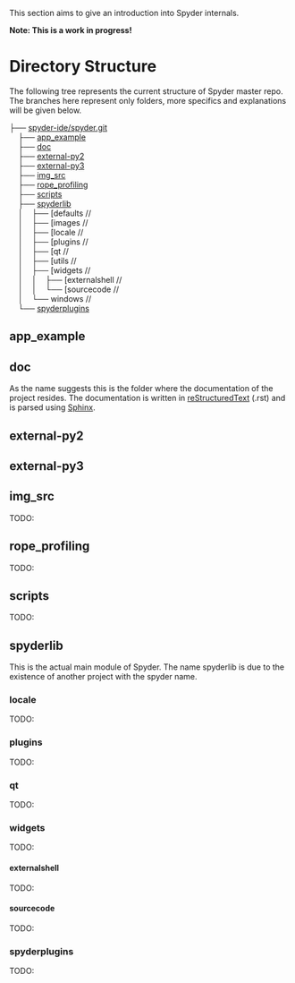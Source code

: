 This section aims to give an introduction into Spyder internals.

**Note: This is a work in progress!**

# Directory Structure

The following tree represents the current structure of Spyder master repo. The branches here represent only folders, more specifics and explanations will be given below.


├── [spyder-ide/spyder.git](https://github.com/spyder-ide/spyder) <br>
&nbsp;&nbsp;&nbsp;&nbsp;├── [app_example](#app_example)           <br>
&nbsp;&nbsp;&nbsp;&nbsp;├── [doc](#doc)                              <br>
&nbsp;&nbsp;&nbsp;&nbsp;├── [external-py2](#external-py2)                           <br>
&nbsp;&nbsp;&nbsp;&nbsp;├── [external-py3](external-py3)                        <br>
&nbsp;&nbsp;&nbsp;&nbsp;├── [img_src](#img_src)                                   <br>
&nbsp;&nbsp;&nbsp;&nbsp;├── [rope_profiling](#rope_profiling)                             <br>
&nbsp;&nbsp;&nbsp;&nbsp;├── [scripts](#scripts)                                      <br>
&nbsp;&nbsp;&nbsp;&nbsp;├── [spyderlib](#spyderlib)                                       <br>
&nbsp;&nbsp;&nbsp;&nbsp;│&nbsp;&nbsp;&nbsp;&nbsp;├── [defaults             // <br>
&nbsp;&nbsp;&nbsp;&nbsp;│&nbsp;&nbsp;&nbsp;&nbsp;├── [images               // <br>
&nbsp;&nbsp;&nbsp;&nbsp;│&nbsp;&nbsp;&nbsp;&nbsp;├── [locale               // <br>
&nbsp;&nbsp;&nbsp;&nbsp;│&nbsp;&nbsp;&nbsp;&nbsp;├── [plugins              // <br>
&nbsp;&nbsp;&nbsp;&nbsp;│&nbsp;&nbsp;&nbsp;&nbsp;├── [qt                   // <br>
&nbsp;&nbsp;&nbsp;&nbsp;│&nbsp;&nbsp;&nbsp;&nbsp;├── [utils                // <br>
&nbsp;&nbsp;&nbsp;&nbsp;│&nbsp;&nbsp;&nbsp;&nbsp;├── [widgets              // <br>
&nbsp;&nbsp;&nbsp;&nbsp;│&nbsp;&nbsp;&nbsp;&nbsp;│&nbsp;&nbsp;&nbsp;&nbsp;├── [externalshell // <br>
&nbsp;&nbsp;&nbsp;&nbsp;│&nbsp;&nbsp;&nbsp;&nbsp;│&nbsp;&nbsp;&nbsp;&nbsp;└── [sourcecode     // <br>
&nbsp;&nbsp;&nbsp;&nbsp;│&nbsp;&nbsp;&nbsp;&nbsp;└── windows              // <br>
&nbsp;&nbsp;&nbsp;&nbsp;└── [spyderplugins](#spyderplugins)<br>

## app_example

## doc
As the name suggests this is the folder where the documentation of the project resides. 
The documentation is written in [reStructuredText](http://docutils.sourceforge.net/rst.html) (.rst) and is parsed using [Sphinx]().

## external-py2

## external-py3

## img_src
TODO:

## rope_profiling
TODO:

## scripts
TODO:

## spyderlib
This is the actual main module of Spyder. 
The name spyderlib is due to the existence of another project with the spyder name.


### locale 
TODO: 

### plugins
TODO:

### qt
TODO:

### widgets
TODO:

#### externalshell
TODO:

#### sourcecode
TODO:

### spyderplugins
TODO:



